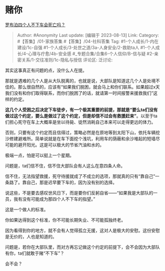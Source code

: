 # 赌你
[罗布泊四个人不下车会死亡吗？](https://www.zhihu.com/question/615519308/answer/3162810011)

> Author: #Anonymity
> Last update: [编辑于 2023-08-13]
> Link:
> Category: #【答集】/01-家族答集 #【答集】/04-社科答集
> Tag: #1-个人成长/1-内在建设/1c-自强 #1-个人成长/3-处世之道/3a-人身安全/2-救助ta人 #1-个人成长/4-心理与疗愈/4b-安全感 #_专题合集/合集6-个人信仰/B-信与疑 #2-亲密关系/1-交往准则/1c-隐私与授信
> 评论区:
> 泛讨论:

其实这事真正有问题的点，没什么人在提。

那就是遇难的几个人是从大队脱离的，也就是说，大部队是知道这几个人是处境不佳的。那么很自然的，应该有“如果我们脱困，就会马上和你们联系。如果超过x天我们没有和你们取得联系，而你们脱困了的话，就请第一时间报警来援救我们”这样的约定。

**这几个人受困之后决定下车徒步，有一个极其重要的前提，那就是“要么ta们没有做过这个约定，要么是做过了这个约定，但是却信不过会有救援赶来”**。以至于ta们担心死守在车上大概率是坐以待毙、徒然消耗自己本来可以走得更远的体力。

否则，只要有这个约定而且信得过，策略必然是在原地等到太阳下山，依托车辆挖沙修建避难所。简单说就是在车下面挖个浅坑，利用车的荫蔽和余沙堆起的短墙尽可能的避开阳光。这是可以极大的节省汽油和水的。

极端一点，怕是可以挺上一个星期。

问题是，ta们信不住，信不住大部队会有人这么在意四条人命。

信不住，无法指望救援，死守待援就成了不成立的选项，那就真的只有“靠自己”一条路了。靠自己，那是迟早要下车的，因为没有别的选择。

说这些，不是要去感叹世风日下，而是要你们反躬自省——“如果我是大部队的一员，我有没有可能成为那四个人不下车的指望。”

这是一个做人的标准。

你如果达得到这个标准，你不可能长期失业、不可能孤独终老。

因为看得到你的地方，就不会有人觉得孤立无援，这对人是极大的安慰。这份安慰是无价的，人也是知道的。

问题是，若你在大部队里，而对方再忘记做这个约定的前提下，会不会因为大部队有你，ta们就敢于赌“不下车”？

会不会？
